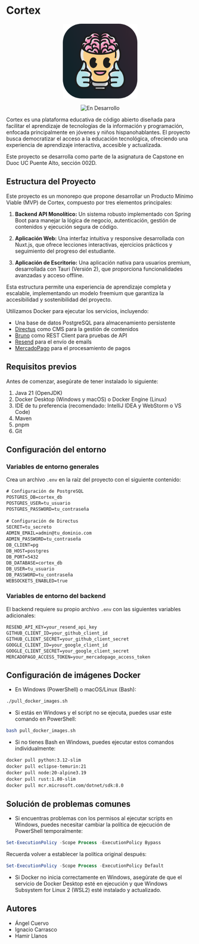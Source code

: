 # Cortex

<p align="center">
  <img src=".github/images/icon1_dark (512px).png" alt="Logo de Cortex" width="200" height="200">
</p>

<p align="center">
  <img src="https://img.shields.io/badge/estado-en%20desarrollo-yellow" alt="En Desarrollo">
</p>

Cortex es una plataforma educativa de código abierto diseñada para facilitar el aprendizaje de tecnologías de la información y programación, enfocada principalmente en jóvenes y niños hispanohablantes. El proyecto busca democratizar el acceso a la educación tecnológica, ofreciendo una experiencia de aprendizaje interactiva, accesible y actualizada.

Este proyecto se desarrolla como parte de la asignatura de Capstone en Duoc UC Puente Alto, sección 002D.

## Estructura del Proyecto

Este proyecto es un monorepo que propone desarrollar un Producto Mínimo Viable (MVP) de Cortex, compuesto por tres elementos principales:

1. **Backend API Monolítico:** Un sistema robusto implementado con Spring Boot para manejar la lógica de negocio, autenticación, gestión de contenidos y ejecución segura de código.

2. **Aplicación Web:** Una interfaz intuitiva y responsive desarrollada con Nuxt.js, que ofrece lecciones interactivas, ejercicios prácticos y seguimiento del progreso del estudiante.

3. **Aplicación de Escritorio:** Una aplicación nativa para usuarios premium, desarrollada con Tauri (Versión 2), que proporciona funcionalidades avanzadas y acceso offline.

Esta estructura permite una experiencia de aprendizaje completa y escalable, implementando un modelo freemium que garantiza la accesibilidad y sostenibilidad del proyecto.

Utilizamos Docker para ejecutar los servicios, incluyendo:

- Una base de datos PostgreSQL para almacenamiento persistente
- [Directus](https://directus.io/) como CMS para la gestión de contenidos
- [Bruno](https://www.usebruno.com/) como REST Client para pruebas de API
- [Resend](https://resend.com/) para el envío de emails
- [MercadoPago](https://www.mercadopago.cl/developers/es) para el procesamiento de pagos

## Requisitos previos

Antes de comenzar, asegúrate de tener instalado lo siguiente:

1. Java 21 (OpenJDK)
2. Docker Desktop (Windows y macOS) o Docker Engine (Linux)
3. IDE de tu preferencia (recomendado: IntelliJ IDEA y WebStorm o VS Code)
4. Maven
5. pnpm
6. Git

## Configuración del entorno

### Variables de entorno generales

Crea un archivo `.env` en la raíz del proyecto con el siguiente contenido:

```env
# Configuración de PostgreSQL
POSTGRES_DB=cortex_db
POSTGRES_USER=tu_usuario
POSTGRES_PASSWORD=tu_contraseña

# Configuración de Directus
SECRET=tu_secreto
ADMIN_EMAIL=admin@tu_dominio.com
ADMIN_PASSWORD=tu_contraseña
DB_CLIENT=pg
DB_HOST=postgres
DB_PORT=5432
DB_DATABASE=cortex_db
DB_USER=tu_usuario
DB_PASSWORD=tu_contraseña
WEBSOCKETS_ENABLED=true
```

### Variables de entorno del backend

El backend requiere su propio archivo `.env` con las siguientes variables adicionales:

```env
RESEND_API_KEY=your_resend_api_key
GITHUB_CLIENT_ID=your_github_client_id
GITHUB_CLIENT_SECRET=your_github_client_secret
GOOGLE_CLIENT_ID=your_google_client_id
GOOGLE_CLIENT_SECRET=your_google_client_secret
MERCADOPAGO_ACCESS_TOKEN=your_mercadopago_access_token
```

## Configuración de imágenes Docker

- En Windows (PowerShell) o macOS/Linux (Bash):

```bash
./pull_docker_images.sh
```

- Si estás en Windows y el script no se ejecuta, puedes usar este comando en PowerShell:

```bash
bash pull_docker_images.sh
```

- Si no tienes Bash en Windows, puedes ejecutar estos comandos individualmente:

```bash
docker pull python:3.12-slim
docker pull eclipse-temurin:21
docker pull node:20-alpine3.19
docker pull rust:1.80-slim
docker pull mcr.microsoft.com/dotnet/sdk:8.0
```

## Solución de problemas comunes

- Si encuentras problemas con los permisos al ejecutar scripts en Windows, puedes necesitar cambiar la política de ejecución de PowerShell temporalmente:

```powershell
Set-ExecutionPolicy -Scope Process -ExecutionPolicy Bypass
```

Recuerda volver a establecer la política original después:

```powershell
Set-ExecutionPolicy -Scope Process -ExecutionPolicy Default
```

- Si Docker no inicia correctamente en Windows, asegúrate de que el servicio de Docker Desktop esté en ejecución y que Windows Subsystem for Linux 2 (WSL2) esté instalado y actualizado.

## Autores

- Ángel Cuervo
- Ignacio Carrasco
- Hamir Llanos
